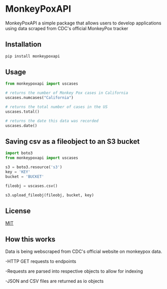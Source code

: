 # MonkeyPoxAPI

MonkeyPoxAPI a simple package that allows users to develop applications using data scraped from CDC's official MonkeyPox tracker

## Installation

```bash
pip install monkeypoxapi
```

## Usage
```python
from monkeypoxapi import uscases

# returns the number of Monkey Pox cases in California
uscases.numcases("California")

# returns the total number of cases in the US
uscases.total()

# returns the date this data was recorded
uscases.date()

```




## Saving csv as a fileobject to an S3 bucket

```python
import boto3
from monkeypoxapi import uscases

s3 = boto3.resource('s3')
key = 'KEY'
bucket = 'BUCKET'

fileobj = uscases.csv()

s3.upload_fileobj(fileobj, bucket, key)


```

## License
[MIT](https://choosealicense.com/licenses/mit/)


## How this works

Data is being webscraped from CDC's official website on monkeypox data.

-HTTP GET requests to endpoints

-Requests are parsed into respective objects to allow for indexing

-JSON and CSV files are returned as io objects
